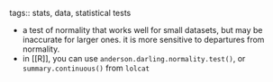 tags:: stats, data, statistical tests

- a test of normality that works well for small datasets, but may be inaccurate for larger ones. it is more sensitive to departures from normality.
- in [[R]], you can use `anderson.darling.normality.test()`, or `summary.continuous()` from `lolcat`